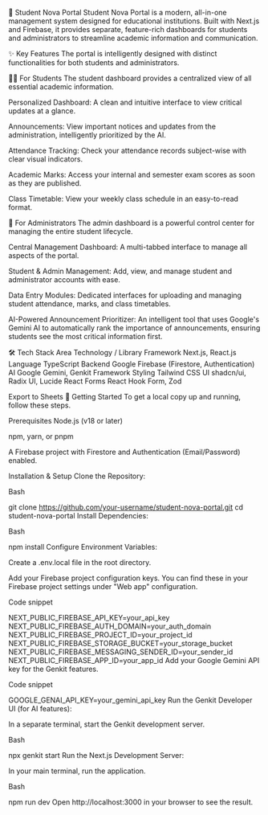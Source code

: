 🚀 Student Nova Portal
Student Nova Portal is a modern, all-in-one management system designed for educational institutions. Built with Next.js and Firebase, it provides separate, feature-rich dashboards for students and administrators to streamline academic information and communication.

✨ Key Features
The portal is intelligently designed with distinct functionalities for both students and administrators.

🧑‍🎓 For Students
The student dashboard provides a centralized view of all essential academic information.

Personalized Dashboard: A clean and intuitive interface to view critical updates at a glance.

Announcements: View important notices and updates from the administration, intelligently prioritized by the AI.

Attendance Tracking: Check your attendance records subject-wise with clear visual indicators.

Academic Marks: Access your internal and semester exam scores as soon as they are published.

Class Timetable: View your weekly class schedule in an easy-to-read format.

👑 For Administrators
The admin dashboard is a powerful control center for managing the entire student lifecycle.

Central Management Dashboard: A multi-tabbed interface to manage all aspects of the portal.

Student & Admin Management: Add, view, and manage student and administrator accounts with ease.

Data Entry Modules: Dedicated interfaces for uploading and managing student attendance, marks, and class timetables.

AI-Powered Announcement Prioritizer: An intelligent tool that uses Google's Gemini AI to automatically rank the importance of announcements, ensuring students see the most critical information first.

🛠️ Tech Stack
Area	Technology / Library
Framework	Next.js, React.js
Language	TypeScript
Backend	Google Firebase (Firestore, Authentication)
AI	Google Gemini, Genkit Framework
Styling	Tailwind CSS
UI	shadcn/ui, Radix UI, Lucide React
Forms	React Hook Form, Zod

Export to Sheets
🚀 Getting Started
To get a local copy up and running, follow these steps.

Prerequisites
Node.js (v18 or later)

npm, yarn, or pnpm

A Firebase project with Firestore and Authentication (Email/Password) enabled.

Installation & Setup
Clone the Repository:

Bash

git clone https://github.com/your-username/student-nova-portal.git
cd student-nova-portal
Install Dependencies:

Bash

npm install
Configure Environment Variables:

Create a .env.local file in the root directory.

Add your Firebase project configuration keys. You can find these in your Firebase project settings under "Web app" configuration.

Code snippet

NEXT_PUBLIC_FIREBASE_API_KEY=your_api_key
NEXT_PUBLIC_FIREBASE_AUTH_DOMAIN=your_auth_domain
NEXT_PUBLIC_FIREBASE_PROJECT_ID=your_project_id
NEXT_PUBLIC_FIREBASE_STORAGE_BUCKET=your_storage_bucket
NEXT_PUBLIC_FIREBASE_MESSAGING_SENDER_ID=your_sender_id
NEXT_PUBLIC_FIREBASE_APP_ID=your_app_id
Add your Google Gemini API key for the Genkit features.

Code snippet

GOOGLE_GENAI_API_KEY=your_gemini_api_key
Run the Genkit Developer UI (for AI features):

In a separate terminal, start the Genkit development server.

Bash

npx genkit start
Run the Next.js Development Server:

In your main terminal, run the application.

Bash

npm run dev
Open http://localhost:3000 in your browser to see the result.
